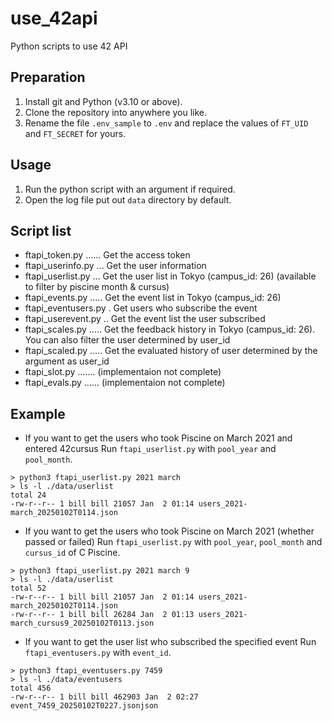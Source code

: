 # use_42api
Python scripts to use 42 API

## Preparation
1. Install git and Python (v3.10 or above).
2. Clone the repository into anywhere you like.
3. Rename the file `.env_sample` to `.env` and replace the values of `FT_UID` and `FT_SECRET` for yours.

## Usage
1. Run the python script with an argument if required.
2. Open the log file put out `data` directory by default.

## Script list
- ftapi_token.py ...... Get the access token
- ftapi_userinfo.py ... Get the user information
- ftapi_userlist.py ... Get the user list in Tokyo (campus_id: 26) (available to filter by piscine month & cursus)
- ftapi_events.py ..... Get the event list in Tokyo (campus_id: 26)
- ftapi_eventusers.py . Get users who subscribe the event
- ftapi_userevent.py .. Get the event list the user subscribed
- ftapi_scales.py ..... Get the feedback history in Tokyo (campus_id: 26). You can also filter the user determined by user_id
- ftapi_scaled.py ..... Get the evaluated history of user determined by the argument as user_id
- ftapi_slot.py ....... (implementaion not complete)
- ftapi_evals.py ...... (implementaion not complete)

## Example
- If you want to get the users who took Piscine on March 2021 and entered 42cursus
Run `ftapi_userlist.py` with `pool_year` and `pool_month`.
```
> python3 ftapi_userlist.py 2021 march
> ls -l ./data/userlist
total 24
-rw-r--r-- 1 bill bill 21057 Jan  2 01:14 users_2021-march_20250102T0114.json
```

- If you want to get the users who took Piscine on March 2021 (whether passed or failed)
Run `ftapi_userlist.py` with `pool_year`, `pool_month` and `cursus_id` of C Piscine.
```
> python3 ftapi_userlist.py 2021 march 9
> ls -l ./data/userlist
total 52
-rw-r--r-- 1 bill bill 21057 Jan  2 01:14 users_2021-march_20250102T0114.json
-rw-r--r-- 1 bill bill 26284 Jan  2 01:13 users_2021-march_cursus9_20250102T0113.json
```

- If you want to get the user list who subscribed the specified event
Run `ftapi_eventusers.py` with `event_id`.
```
> python3 ftapi_eventusers.py 7459
> ls -l ./data/eventusers
total 456
-rw-r--r-- 1 bill bill 462903 Jan  2 02:27 event_7459_20250102T0227.jsonjson
```
